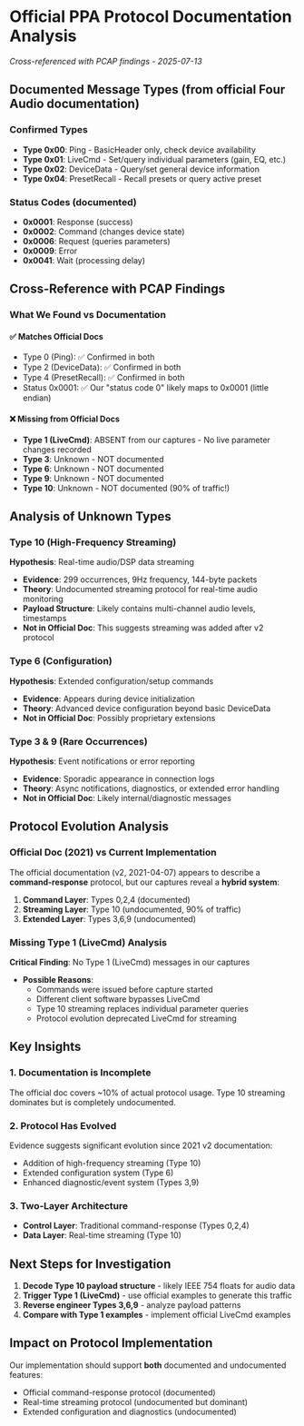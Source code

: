 # Official PPA Protocol Documentation Analysis
*Cross-referenced with PCAP findings - 2025-07-13*

## Documented Message Types (from official Four Audio documentation)

### Confirmed Types
- **Type 0x00**: Ping - BasicHeader only, check device availability
- **Type 0x01**: LiveCmd - Set/query individual parameters (gain, EQ, etc.)
- **Type 0x02**: DeviceData - Query/set general device information  
- **Type 0x04**: PresetRecall - Recall presets or query active preset

### Status Codes (documented)
- **0x0001**: Response (success)
- **0x0002**: Command (changes device state)
- **0x0006**: Request (queries parameters)
- **0x0009**: Error
- **0x0041**: Wait (processing delay)

## Cross-Reference with PCAP Findings

### What We Found vs Documentation

#### ✅ **Matches Official Docs**
- Type 0 (Ping): ✅ Confirmed in both
- Type 2 (DeviceData): ✅ Confirmed in both
- Type 4 (PresetRecall): ✅ Confirmed in both
- Status 0x0001: ✅ Our "status code 0" likely maps to 0x0001 (little endian)

#### ❌ **Missing from Official Docs**
- **Type 1 (LiveCmd)**: ABSENT from our captures - No live parameter changes recorded
- **Type 3**: Unknown - NOT documented
- **Type 6**: Unknown - NOT documented  
- **Type 9**: Unknown - NOT documented
- **Type 10**: Unknown - NOT documented (90% of traffic!)

## Analysis of Unknown Types

### Type 10 (High-Frequency Streaming)
**Hypothesis**: Real-time audio/DSP data streaming
- **Evidence**: 299 occurrences, 9Hz frequency, 144-byte packets
- **Theory**: Undocumented streaming protocol for real-time audio monitoring
- **Payload Structure**: Likely contains multi-channel audio levels, timestamps
- **Not in Official Doc**: This suggests streaming was added after v2 protocol

### Type 6 (Configuration)  
**Hypothesis**: Extended configuration/setup commands
- **Evidence**: Appears during device initialization
- **Theory**: Advanced device configuration beyond basic DeviceData
- **Not in Official Doc**: Possibly proprietary extensions

### Type 3 & 9 (Rare Occurrences)
**Hypothesis**: Event notifications or error reporting
- **Evidence**: Sporadic appearance in connection logs
- **Theory**: Async notifications, diagnostics, or extended error handling
- **Not in Official Doc**: Likely internal/diagnostic messages

## Protocol Evolution Analysis

### Official Doc (2021) vs Current Implementation
The official documentation (v2, 2021-04-07) appears to describe a **command-response** protocol, but our captures reveal a **hybrid system**:

1. **Command Layer**: Types 0,2,4 (documented) 
2. **Streaming Layer**: Type 10 (undocumented, 90% of traffic)
3. **Extended Layer**: Types 3,6,9 (undocumented)

### Missing Type 1 (LiveCmd) Analysis
**Critical Finding**: No Type 1 (LiveCmd) messages in our captures
- **Possible Reasons**:
  - Commands were issued before capture started
  - Different client software bypasses LiveCmd
  - Type 10 streaming replaces individual parameter queries
  - Protocol evolution deprecated LiveCmd for streaming

## Key Insights

### 1. Documentation is Incomplete
The official doc covers ~10% of actual protocol usage. Type 10 streaming dominates but is completely undocumented.

### 2. Protocol Has Evolved
Evidence suggests significant evolution since 2021 v2 documentation:
- Addition of high-frequency streaming (Type 10)
- Extended configuration system (Type 6)  
- Enhanced diagnostic/event system (Types 3,9)

### 3. Two-Layer Architecture
- **Control Layer**: Traditional command-response (Types 0,2,4)
- **Data Layer**: Real-time streaming (Type 10)

## Next Steps for Investigation

1. **Decode Type 10 payload structure** - likely IEEE 754 floats for audio data
2. **Trigger Type 1 (LiveCmd)** - use official examples to generate this traffic
3. **Reverse engineer Types 3,6,9** - analyze payload patterns
4. **Compare with Type 1 examples** - implement official LiveCmd examples

## Impact on Protocol Implementation

Our implementation should support **both** documented and undocumented features:
- Official command-response protocol (documented)
- Real-time streaming protocol (undocumented but dominant)
- Extended configuration and diagnostics (undocumented)
